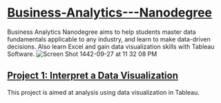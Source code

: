 # [Business-Analytics---Nanodegree](https://www.udacity.com/course/business-analytics-nanodegree--nd098)
Business Analytics Nanodegree aims to help students master data fundamentals applicable to any industry, and learn to make data-driven decisions. Also learn Excel and gain data visualization skills with Tableau Software.
![Screen Shot 1442-09-27 at 11 32 08 PM](https://user-images.githubusercontent.com/84504532/118961867-775ba280-b96d-11eb-9026-e4bb75095b16.png)


## [Project 1: Interpret a Data Visualization](https://public.tableau.com/views/MadridInDetail/MadridinDetail?%3Aembed=y&%3Atoolbar=yes&%3AloadOrderID=0&%3Adisplay_count=y%3F%3Aembed&%3AshowVizHome=no)
This project is aimed at analysis using data visualization in Tableau.
